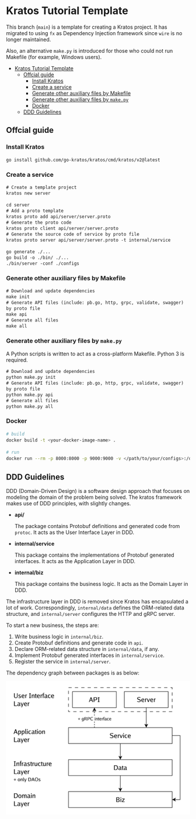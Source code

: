 # Kratos Tutorial Template
This branch (`main`) is a template for creating a Kratos project. It has migrated to using `fx` as Dependency Injection framework since `wire` is no longer maintained.

Also, an alternative `make.py` is introduced for those who could not run Makefile (for example, Windows users).

- [Kratos Tutorial Template](#kratos-tutorial-template)
  - [Offcial guide](#offcial-guide)
    - [Install Kratos](#install-kratos)
    - [Create a service](#create-a-service)
    - [Generate other auxiliary files by Makefile](#generate-other-auxiliary-files-by-makefile)
    - [Generate other auxiliary files by `make.py`](#generate-other-auxiliary-files-by-makepy)
    - [Docker](#docker)
  - [DDD Guidelines](#ddd-guidelines)


## Offcial guide

### Install Kratos
```
go install github.com/go-kratos/kratos/cmd/kratos/v2@latest
```

### Create a service
```
# Create a template project
kratos new server

cd server
# Add a proto template
kratos proto add api/server/server.proto
# Generate the proto code
kratos proto client api/server/server.proto
# Generate the source code of service by proto file
kratos proto server api/server/server.proto -t internal/service

go generate ./...
go build -o ./bin/ ./...
./bin/server -conf ./configs
```

### Generate other auxiliary files by Makefile
```
# Download and update dependencies
make init
# Generate API files (include: pb.go, http, grpc, validate, swagger) by proto file
make api
# Generate all files
make all
```

### Generate other auxiliary files by `make.py`
A Python scripts is written to act as a cross-platform Makefile. Python 3 is required.
```
# Download and update dependencies
python make.py init
# Generate API files (include: pb.go, http, grpc, validate, swagger) by proto file
python make.py api
# Generate all files
python make.py all
```

### Docker
```bash
# build
docker build -t <your-docker-image-name> .

# run
docker run --rm -p 8000:8000 -p 9000:9000 -v </path/to/your/configs>:/data/conf <your-docker-image-name>
```

## DDD Guidelines

DDD (Domain-Driven Design) is a software design approach that focuses on modeling the domain of the problem being solved. The kratos framework makes use of DDD principles, with slightly changes.

- **api/**
  
  The package contains Protobuf definitions and generated code from `protoc`. It acts as the User Interface Layer in DDD.

- **internal/service**
  
  This package contains the implementations of Protobuf generated interfaces. It acts as the Application Layer in DDD.

- **internal/biz**
  
  This package contains the business logic. It acts as the Domain Layer in DDD.

The infrastructure layer in DDD is removed since Kratos has encapsulated a lot of work. Correspondingly, `internal/data` defines the ORM-related data structure, and `internal/server` configures the HTTP and gRPC server.

To start a new business, the steps are:

1. Write business logic in `internal/biz`.
2. Create Protobuf definitions and generate code in `api`.
3. Declare ORM-related data structure in `internal/data`, if any.
4. Implement Protobuf generated interfaces in `internal/service`.
5. Register the service in `internal/server`.

The dependency graph between packages is as below:

![Kratos Dependency Graph](.readme/structure.webp)